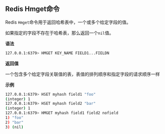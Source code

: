 ## Redis Hmget命令

Redis `Hmget`命令用于返回哈希表中，一个或多个给定字段的值。

如果指定的字段不存在于哈希表，那么返回一个`nil`值。

**语法**

```bash
127.0.0.1:6379> HMGET KEY_NAME FIELD1...FIELDN
```

**返回值**

一个包含多个给定字段关联值的表，表值的排列顺序和指定字段的请求顺序一样

**示例**

```bash
127.0.0.1:6379> HSET myhash field1 "foo"
(integer) 1
127.0.0.1:6379> HSET myhash field2 "bar"
(integer) 1
127.0.0.1:6379> HMGET myhash field1 field2 nofield
1) "foo"
2) "bar"
3) (nil)
```
